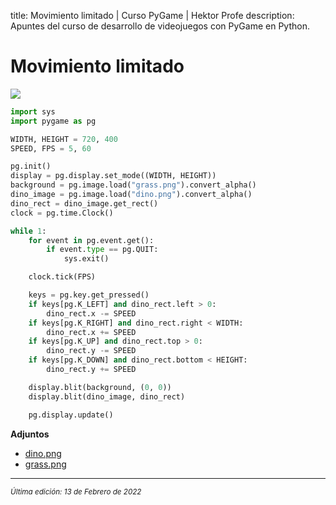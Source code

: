 title: Movimiento limitado | Curso PyGame | Hektor Profe
description: Apuntes del curso de desarrollo de videojuegos con PyGame en Python.

# Movimiento limitado

![]({{cdn}}/pygame/010.gif)

```python
import sys
import pygame as pg

WIDTH, HEIGHT = 720, 400
SPEED, FPS = 5, 60

pg.init()
display = pg.display.set_mode((WIDTH, HEIGHT))
background = pg.image.load("grass.png").convert_alpha()
dino_image = pg.image.load("dino.png").convert_alpha()
dino_rect = dino_image.get_rect()
clock = pg.time.Clock()

while 1:
    for event in pg.event.get():
        if event.type == pg.QUIT:
            sys.exit()

    clock.tick(FPS)

    keys = pg.key.get_pressed()
    if keys[pg.K_LEFT] and dino_rect.left > 0:
        dino_rect.x -= SPEED
    if keys[pg.K_RIGHT] and dino_rect.right < WIDTH:
        dino_rect.x += SPEED
    if keys[pg.K_UP] and dino_rect.top > 0:
        dino_rect.y -= SPEED
    if keys[pg.K_DOWN] and dino_rect.bottom < HEIGHT:
        dino_rect.y += SPEED

    display.blit(background, (0, 0))
    display.blit(dino_image, dino_rect)

    pg.display.update()
```

**Adjuntos**

* [dino.png]({{cdn}}/pygame/dino.png)
* [grass.png]({{cdn}}/pygame/grass.png)


___
<small class="edited"><i>Última edición: 13 de Febrero de 2022</i></small>